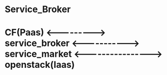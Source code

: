 # Service_Broker


#    CF(Paas)  <--------->  service_broker  <----------->  service_market  <---------------->  openstack(Iaas)
#   
#
#
#
#
#
